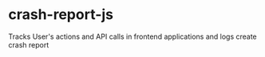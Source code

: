 # crash-report-js
Tracks User's actions and API calls in frontend applications and logs create crash report
